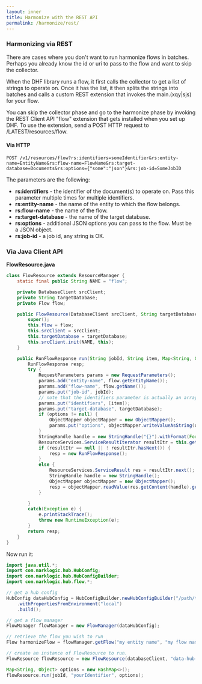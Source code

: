 ```yaml
---
layout: inner
title: Harmonize with the REST API
permalink: /harmonize/rest/
---
```


### Harmonizing via REST

There are cases where you don't want to run harmonize flows in batches. Perhaps you already know the id or uri to pass to the flow and want to skip the collector.

When the DHF library runs a flow, it first calls the collector to get a list of strings to operate on. Once it has the list, it then splits the strings into batches and calls a custom REST extension that invokes the main.(xqy\|sjs) for your flow.

You can skip the collector phase and go to the harmonize phase by invoking the REST Client API "flow" extension that gets installed when you set up DHF. To use the extension, send a POST HTTP request to /LATEST/resources/flow.

#### Via HTTP

```
POST /v1/resources/flow?rs:identifiers=someIdentifier&rs:entity-name=EntityName&rs:flow-name=FlowName&rs:target-database=Documents&rs:options={"some":"json"}&rs:job-id=SomeJobID
```

The parameters are the following:

- **rs:identifiers** - the identifier of the document(s) to operate on. Pass this parameter multiple times for multiple identifiers.
- **rs:entity-name** - the name of the entity to which the flow belongs.
- **rs:flow-name** - the name of the flow.
- **rs:target-database** - the name of the target database.
- **rs:options** -  additional JSON options you can pass to the flow. Must be a JSON object.
- **rs:job-id** - a job id, any string is OK.

### Via Java Client API

**FlowResource.java**

```java
class FlowResource extends ResourceManager {
    static final public String NAME = "flow";

    private DatabaseClient srcClient;
    private String targetDatabase;
    private Flow flow;

    public FlowResource(DatabaseClient srcClient, String targetDatabase, Flow flow) {
        super();
        this.flow = flow;
        this.srcClient = srcClient;
        this.targetDatabase = targetDatabase;
        this.srcClient.init(NAME, this);
    }

    public RunFlowResponse run(String jobId, String item, Map<String, Object> options) {
        RunFlowResponse resp;
        try {
            RequestParameters params = new RequestParameters();
            params.add("entity-name", flow.getEntityName());
            params.add("flow-name", flow.getName());
            params.put("job-id", jobId);
            // note that the identifiers parameter is actually an array of strings
            params.put("identifiers", [item]);
            params.put("target-database", targetDatabase);
            if (options != null) {
                ObjectMapper objectMapper = new ObjectMapper();
                params.put("options", objectMapper.writeValueAsString(options));
            }
            StringHandle handle = new StringHandle("{}").withFormat(Format.JSON);
            ResourceServices.ServiceResultIterator resultItr = this.getServices().post(params, handle);
            if (resultItr == null || ! resultItr.hasNext()) {
                resp = new RunFlowResponse();
            }
            else {
                ResourceServices.ServiceResult res = resultItr.next();
                StringHandle handle = new StringHandle();
                ObjectMapper objectMapper = new ObjectMapper();
                resp = objectMapper.readValue(res.getContent(handle).get(), RunFlowResponse.class);
            }

        }
        catch(Exception e) {
            e.printStackTrace();
            throw new RuntimeException(e);
        }
        return resp;
    }
}
```

Now run it:

```java
import java.util.*;
import com.marklogic.hub.HubConfig;
import com.marklogic.hub.HubConfigBuilder;
import com.marklogic.hub.flow.*;

// get a hub config
HubConfig dataHubConfig = HubConfigBuilder.newHubConfigBuilder("/path/to/your/project")
    .withPropertiesFromEnvironment("local")
    .build();

// get a flow manager
FlowManager flowManager = new FlowManager(dataHubConfig);

// retrieve the flow you wish to run
Flow harmonizeFlow = flowManager.getFlow("my entity name", "my flow name", FlowType.HARMONIZE);

// create an instance of FlowResource to run.
FlowResource flowResource = new FlowResource(databaseClient, "data-hub-FINAL", flow);

Map<String, Object> options = new HashMap<>();
flowResource.run(jobId, "yourIdentifier", options);
```
